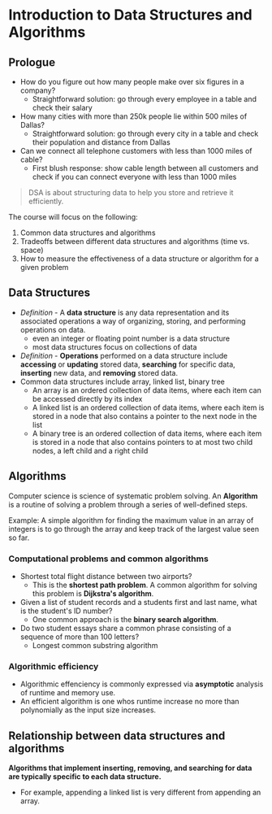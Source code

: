 # Introduction to Data Structures and Algorithms

## Prologue
- How do you figure out how many people make over six figures in a company?
    - Straightforward solution: go through every employee in a table and check their salary
- How many cities with more than 250k people lie within 500 miles of Dallas?
    - Straightforward solution: go through every city in a table and check their population and distance from Dallas
- Can we connect all telephone customers with less than 1000 miles of cable?
    - First blush response: show cable length between all customers and check if you can connect everyone with less than 1000 miles


> DSA is about structuring data to help you store and retrieve it efficiently.

The course will focus on the following:
1. Common data structures and algorithms
2. Tradeoffs between different data structures and algorithms (time vs. space)
3. How to measure the effectiveness of a data structure or algorithm for a given problem

## Data Structures
- *Definition* - A **data structure** is any data representation and its associated operations a way of organizing, storing, and performing operations on data.
    - even an integer or floating point number is a data structure
    - most data structures focus on collections of data
- *Definition* - **Operations** performed on a data structure include **accessing** or **updating** stored data, **searching** for specific data, **inserting** new data, and **removing** stored data.
- Common data structures include array, linked list, binary tree
    - An array is an ordered collection of data items, where each item can be accessed directly by its index
    - A linked list is an ordered collection of data items, where each item is stored in a node that also contains a pointer to the next node in the list
    - A binary tree is an ordered collection of data items, where each item is stored in a node that also contains pointers to at most two child nodes, a left child and a right child

## Algorithms
Computer science is science of systematic problem solving.
An **Algorithm** is a routine of solving a problem through a series of well-defined steps.

Example: A simple algorithm for finding the maximum value in an array of integers is to go through the array and keep track of the largest value seen so far.

### Computational problems and common algorithms
- Shortest total flight distance between two airports?
    - This is the **shortest path problem**. A common algorithm for solving this problem is **Dijkstra's algorithm**.
- Given a list of student records and a students first and last name, what is the student's ID number?
    - One common approach is the **binary search algorithm**.
- Do two student essays share a common phrase consisting of a sequence of more than 100 letters?
    - Longest common substring algorithm

### Algorithmic efficiency
- Algorithmic effenciency is commonly expressed via **asymptotic** analysis of runtime and memory use.
- An efficient algorithm is one whos runtime increase no more than polynomially as the input size increases.

## Relationship between data structures and algorithms
**Algorithms that implement inserting, removing, and searching for data are typically specific to each data structure.**
- For example, appending a linked list is very different from appending an array.